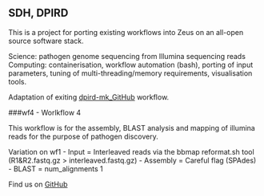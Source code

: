 ## SDH, DPIRD

This is a project for porting existing workflows into Zeus on an all-open source software stack.

Science: pathogen genome sequencing from Illumina sequencing reads
Computing: containerisation, workflow automation (bash), porting of input parameters, tuning of multi-threading/memory 
requirements, visualisation tools.

Adaptation of exiting [dpird-mk_GitHub](https://github.com/PawseySC/dpird-mk) workflow.


###wf4 - Worlkflow 4 

This workflow is for the assembly, BLAST analysis and mapping of illumina reads for the purpose of pathogen discovery. 

Variation on wf1
	- Input		= Interleaved reads via the bbmap reformat.sh tool (R1&R2.fastq.gz > interleaved.fastq.gz)
	- Assembly 	= Careful flag (SPAdes)
	- BLAST		= num_alignments 1   

Find us on [GitHub](https://github.com/sdhair/dpird-wf/)

